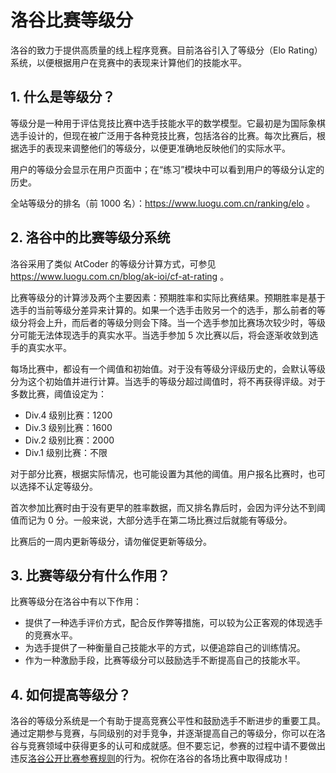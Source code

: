 # 洛谷比赛等级分

洛谷的致力于提供高质量的线上程序竞赛。目前洛谷引入了等级分（Elo Rating）系统，以便根据用户在竞赛中的表现来计算他们的技能水平。

## 1. 什么是等级分？

等级分是一种用于评估竞技比赛中选手技能水平的数学模型。它最初是为国际象棋选手设计的，但现在被广泛用于各种竞技比赛，包括洛谷的比赛。每次比赛后，根据选手的表现来调整他们的等级分，以便更准确地反映他们的实际水平。

用户的等级分会显示在用户页面中；在“练习”模块中可以看到用户的等级分认定的历史。

全站等级分的排名（前 1000 名）：<https://www.luogu.com.cn/ranking/elo> 。

## 2. 洛谷中的比赛等级分系统

洛谷采用了类似 AtCoder 的等级分计算方式，可参见 <https://www.luogu.com.cn/blog/ak-ioi/cf-at-rating> 。

比赛等级分的计算涉及两个主要因素：预期胜率和实际比赛结果。预期胜率是基于选手的当前等级分差异来计算的。如果一个选手击败另一个的选手，那么前者的等级分将会上升，而后者的等级分则会下降。当一个选手参加比赛场次较少时，等级分可能无法体现选手的真实水平。当选手参加 5 次比赛以后，将会逐渐收敛到选手的真实水平。

每场比赛中，都设有一个阈值和初始值。对于没有等级分评级历史的，会默认等级分为这个初始值并进行计算。当选手的等级分超过阈值时，将不再获得评级。对于多数比赛，阈值设定为：

- Div.4 级别比赛：1200
- Div.3 级别比赛：1600
- Div.2 级别比赛：2000
- Div.1 级别比赛：不限

对于部分比赛，根据实际情况，也可能设置为其他的阈值。用户报名比赛时，也可以选择不认定等级分。

首次参加比赛时由于没有更早的胜率数据，而又排名靠后时，会因为评分达不到阈值而记为 0 分。一般来说，大部分选手在第二场比赛过后就能有等级分。

比赛后的一周内更新等级分，请勿催促更新等级分。

## 3. 比赛等级分有什么作用？

比赛等级分在洛谷中有以下作用：

- 提供了一种选手评价方式，配合反作弊等措施，可以较为公正客观的体现选手的竞赛水平。
- 为选手提供了一种衡量自己技能水平的方式，以便追踪自己的训练情况。
- 作为一种激励手段，比赛等级分可以鼓励选手不断提高自己的技能水平。

## 4. 如何提高等级分？

洛谷的等级分系统是一个有助于提高竞赛公平性和鼓励选手不断进步的重要工具。通过定期参与竞赛，与同级别的对手竞争，并逐渐提高自己的等级分，你可以在洛谷与竞赛领域中获得更多的认可和成就感。但不要忘记，参赛的过程中请不要做出违反[洛谷公开比赛参赛规则](../../../rules/community/contest-participation.md)的行为。祝你在洛谷的各场比赛中取得成功！
